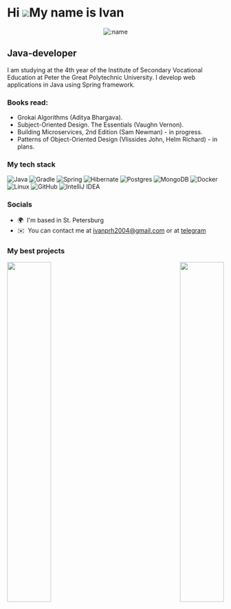 Hi ![](https://user-images.githubusercontent.com/18350557/176309783-0785949b-9127-417c-8b55-ab5a4333674e.gif)My name is Ivan
============================================================================================================================

<p align="center"><img src="https://count.getloli.com/get/@:TuPi4Ok?theme=rule34" alt=":name" /></p> 

Java-developer
--------------

I am studying at the 4th year of the Institute of Secondary Vocational Education at Peter the Great Polytechnic University. I develop web applications in Java using Spring framework.

### Books read:
* Grokai Algorithms (Aditya Bhargava).
* Subject-Oriented Design. The Essentials (Vaughn Vernon).
* Building Microservices, 2nd Edition (Sam Newman) - in progress.
* Patterns of Object-Oriented Design (Vlissides John, Helm Richard) - in plans.

### My tech stack

![Java](https://img.shields.io/badge/java-%23ED8B00.svg?style=for-the-badge&logo=openjdk&logoColor=white)
![Gradle](https://img.shields.io/badge/Gradle-02303A.svg?style=for-the-badge&logo=Gradle&logoColor=white)
![Spring](https://img.shields.io/badge/spring-%236DB33F.svg?style=for-the-badge&logo=spring&logoColor=white)
![Hibernate](https://img.shields.io/badge/Hibernate-59666C?style=for-the-badge&logo=Hibernate&logoColor=white)
![Postgres](https://img.shields.io/badge/postgres-%23316192.svg?style=for-the-badge&logo=postgresql&logoColor=white)
![MongoDB](https://img.shields.io/badge/MongoDB-%234ea94b.svg?style=for-the-badge&logo=mongodb&logoColor=white)
![Docker](https://img.shields.io/badge/docker-%230db7ed.svg?style=for-the-badge&logo=docker&logoColor=white)
![Linux](https://img.shields.io/badge/Linux-FCC624?style=for-the-badge&logo=linux&logoColor=black)
![GitHub](https://img.shields.io/badge/github-%23121011.svg?style=for-the-badge&logo=github&logoColor=white)
![IntelliJ IDEA](https://img.shields.io/badge/IntelliJIDEA-000000.svg?style=for-the-badge&logo=intellij-idea&logoColor=white)

### Socials

* 🌍  I'm based in St. Petersburg
* ✉️  You can contact me at [ivanprh2004@gmail.com](mailto:ivanprh2004@gmail.com) or at [telegram](https://t.me/TuPi4Ok0_0)

### My best projects

<div width="100%" align="center"><a href="https://github.com/TuPi4Ok/rental_service" align="left"><img align="left" width="45%" src="https://github-readme-stats.vercel.app/api/pin/?username=TuPi4Ok&repo=rental_service&title_color=ffffff&text_color=ffffff&icon_color=0891b2&bg_color=1c1917&hide_border=true&locale=en" /></a><a href="https://github.com/TuPi4Ok/test_tasks" align="right"><img align="right" width="45%" src="https://github-readme-stats.vercel.app/api/pin/?username=TuPi4Ok&repo=test_tasks&title_color=ffffff&text_color=ffffff&icon_color=0891b2&bg_color=1c1917&hide_border=true&locale=en"/></a></div>
